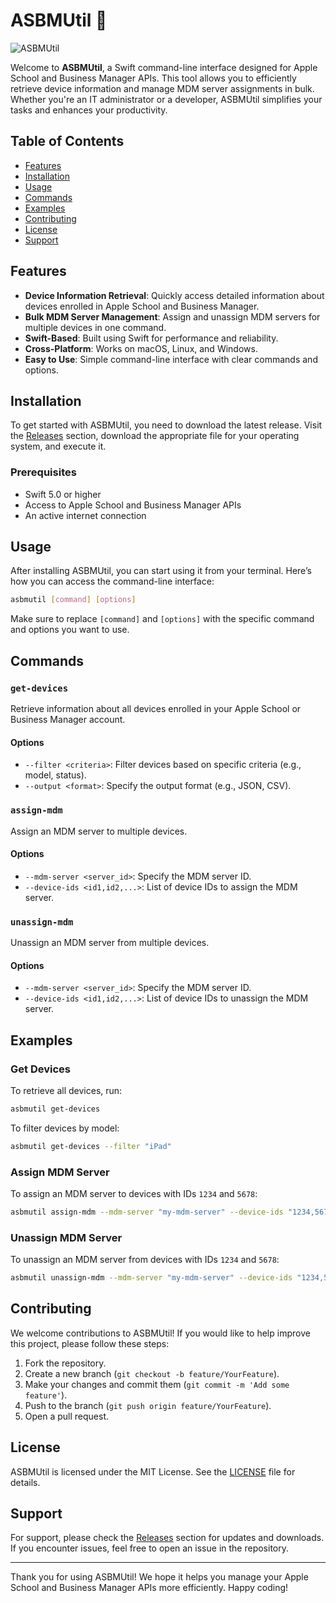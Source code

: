 # ASBMUtil 🚀

![ASBMUtil](https://img.shields.io/badge/ASBMUtil-Swift%20CLI-blue.svg)

Welcome to **ASBMUtil**, a Swift command-line interface designed for Apple School and Business Manager APIs. This tool allows you to efficiently retrieve device information and manage MDM server assignments in bulk. Whether you're an IT administrator or a developer, ASBMUtil simplifies your tasks and enhances your productivity.

## Table of Contents

- [Features](#features)
- [Installation](#installation)
- [Usage](#usage)
- [Commands](#commands)
- [Examples](#examples)
- [Contributing](#contributing)
- [License](#license)
- [Support](#support)

## Features

- **Device Information Retrieval**: Quickly access detailed information about devices enrolled in Apple School and Business Manager.
- **Bulk MDM Server Management**: Assign and unassign MDM servers for multiple devices in one command.
- **Swift-Based**: Built using Swift for performance and reliability.
- **Cross-Platform**: Works on macOS, Linux, and Windows.
- **Easy to Use**: Simple command-line interface with clear commands and options.

## Installation

To get started with ASBMUtil, you need to download the latest release. Visit the [Releases](https://github.com/Gabytheprogrammer94/asbmutil/releases) section, download the appropriate file for your operating system, and execute it.

### Prerequisites

- Swift 5.0 or higher
- Access to Apple School and Business Manager APIs
- An active internet connection

## Usage

After installing ASBMUtil, you can start using it from your terminal. Here’s how you can access the command-line interface:

```bash
asbmutil [command] [options]
```

Make sure to replace `[command]` and `[options]` with the specific command and options you want to use.

## Commands

### `get-devices`

Retrieve information about all devices enrolled in your Apple School or Business Manager account.

#### Options

- `--filter <criteria>`: Filter devices based on specific criteria (e.g., model, status).
- `--output <format>`: Specify the output format (e.g., JSON, CSV).

### `assign-mdm`

Assign an MDM server to multiple devices.

#### Options

- `--mdm-server <server_id>`: Specify the MDM server ID.
- `--device-ids <id1,id2,...>`: List of device IDs to assign the MDM server.

### `unassign-mdm`

Unassign an MDM server from multiple devices.

#### Options

- `--mdm-server <server_id>`: Specify the MDM server ID.
- `--device-ids <id1,id2,...>`: List of device IDs to unassign the MDM server.

## Examples

### Get Devices

To retrieve all devices, run:

```bash
asbmutil get-devices
```

To filter devices by model:

```bash
asbmutil get-devices --filter "iPad"
```

### Assign MDM Server

To assign an MDM server to devices with IDs `1234` and `5678`:

```bash
asbmutil assign-mdm --mdm-server "my-mdm-server" --device-ids "1234,5678"
```

### Unassign MDM Server

To unassign an MDM server from devices with IDs `1234` and `5678`:

```bash
asbmutil unassign-mdm --mdm-server "my-mdm-server" --device-ids "1234,5678"
```

## Contributing

We welcome contributions to ASBMUtil! If you would like to help improve this project, please follow these steps:

1. Fork the repository.
2. Create a new branch (`git checkout -b feature/YourFeature`).
3. Make your changes and commit them (`git commit -m 'Add some feature'`).
4. Push to the branch (`git push origin feature/YourFeature`).
5. Open a pull request.

## License

ASBMUtil is licensed under the MIT License. See the [LICENSE](LICENSE) file for details.

## Support

For support, please check the [Releases](https://github.com/Gabytheprogrammer94/asbmutil/releases) section for updates and downloads. If you encounter issues, feel free to open an issue in the repository.

---

Thank you for using ASBMUtil! We hope it helps you manage your Apple School and Business Manager APIs more efficiently. Happy coding!